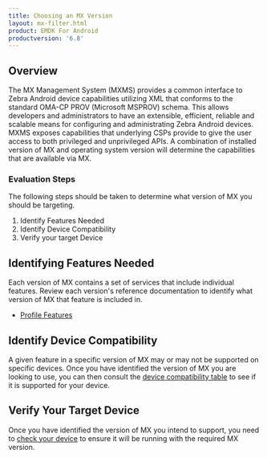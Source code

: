 ```yaml
---
title: Choosing an MX Version
layout: mx-filter.html
product: EMDK For Android
productversion: '6.8'
---
```


## Overview
The MX Management System (MXMS) provides a common interface to Zebra Android device capabilities utilizing XML that conforms to the standard OMA-CP PROV (Microsoft MSPROV) schema. This allows developers and administrators to have an extensible, efficient, reliable and scalable means for configuring and administrating Zebra Android devices. MXMS exposes capabilities that underlying CSPs provide to give the user access to both privileged and unprivileged APIs. A combination of installed version of MX and operating system version will determine the capabilities that are available via MX.

### Evaluation Steps
The following steps should be taken to determine what version of MX you should be targeting.

1. Identify Features Needed
2. Identify Device Compatibility
3. Verify your target Device

## Identifying Features Needed
Each version of MX contains a set of services that include individual features. Review each version's reference documentation to identify what version of MX that feature is included in.

* [Profile Features](/emdk-for-android/6-8/guide/profile-manager-guides)

## Identify Device Compatibility
A given feature in a specific version of MX may or may not be supported on specific devices. Once you have identified the version of MX you are looking to use, you can then consult the [device compatibility table](/emdk-for-android/6-8/mx/compatibility) to see if it is supported for your device.

## Verify Your Target Device
Once you have identified the version of MX you intend to support, you need to [check your device](/emdk-for-android/6-8/mx/version-on-device) to ensure it will be running with the required MX version.  





















